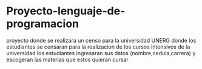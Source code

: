 # Proyecto-lenguaje-de-programacion

proyecto donde se realizara un censo para la universidad UNERG donde los estudiantes se censaran para la realizacion de los cursos intensivos de la universidad
los estudiantes ingresaran sus datos (nombre,cedula,carrera) y escogeran las materias que estos quieran cursar
